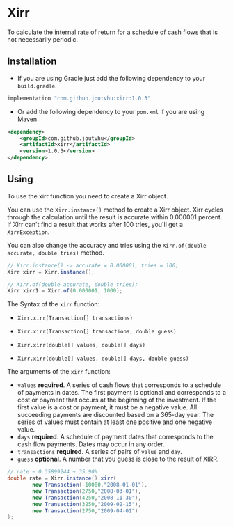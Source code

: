 # Xirr

To calculate the internal rate of return for a schedule of cash flows that is not necessarily periodic.

## Installation

- If you are using Gradle just add the following dependency to your `build.gradle`.

```groovy
implementation "com.github.joutvhu:xirr:1.0.3"
```

- Or add the following dependency to your `pom.xml` if you are using Maven.

```xml
<dependency>
    <groupId>com.github.joutvhu</groupId>
    <artifactId>xirr</artifactId>
    <version>1.0.3</version>
</dependency>
```

## Using

To use the xirr function you need to create a Xirr object.

You can use the `Xirr.instance()` method to create a Xirr object.
Xirr cycles through the calculation until the result is accurate within 0.000001 percent.
If Xirr can't find a result that works after 100 tries, you'll get a `XirrException`.

You can also change the accuracy and tries using the `Xirr.of(double accurate, double tries)` method.

```java
// Xirr.instance() -> accurate = 0.000001, tries = 100;
Xirr xirr = Xirr.instance();

// Xirr.of(double accurate, double tries);
Xirr xirr1 = Xirr.of(0.000001, 1000);
```

The Syntax of the `xirr` function:

- `Xirr.xirr(Transaction[] transactions)`

- `Xirr.xirr(Transaction[] transactions, double guess)`

- `Xirr.xirr(double[] values, double[] days)`

- `Xirr.xirr(double[] values, double[] days, double guess)`

The arguments of the `xirr` function:

- `values`       __required__. A series of cash flows that corresponds to a schedule of payments in dates. The first payment is optional and corresponds to a cost or payment that occurs at the beginning of the investment. If the first value is a cost or payment, it must be a negative value. All succeeding payments are discounted based on a 365-day year. The series of values must contain at least one positive and one negative value.
- `days`         __required__. A schedule of payment dates that corresponds to the cash flow payments. Dates may occur in any order.
- `transactions` __required__. A series of pairs of `value` and `day`.
- `guess`        __optional__. A number that you guess is close to the result of XIRR.

```java
// rate ~ 0.35899244 ~ 35.90%
double rate = Xirr.instance().xirr(
        new Transaction(-10000,"2008-01-01"),
        new Transaction(2750,"2008-03-01"),
        new Transaction(4250,"2008-11-30"),
        new Transaction(3250,"2009-02-15"),
        new Transaction(2750,"2009-04-01")
);
```
